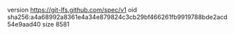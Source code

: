 version https://git-lfs.github.com/spec/v1
oid sha256:a4a68992a8361e4a34e879824c3cb29bf466261fb9919788bde2acd54e9aad40
size 8581
